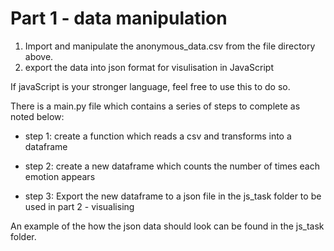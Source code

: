 # Part 1 - data manipulation

1. Import and manipulate the anonymous_data.csv from the file directory above.
2. export the data into json format for visulisation in JavaScript 

If javaScript is your stronger language, feel free to use this to do so.

There is a main.py file which contains a series of steps to complete as noted below:


* step 1: create a function which reads a csv and transforms into a dataframe


* step 2: create a new dataframe which counts the number of times each emotion appears


* step 3: Export the new dataframe to a json file in the js_task folder to be used in part 2 - visualising

An example of the how the json data should look can be found in the js_task folder.
